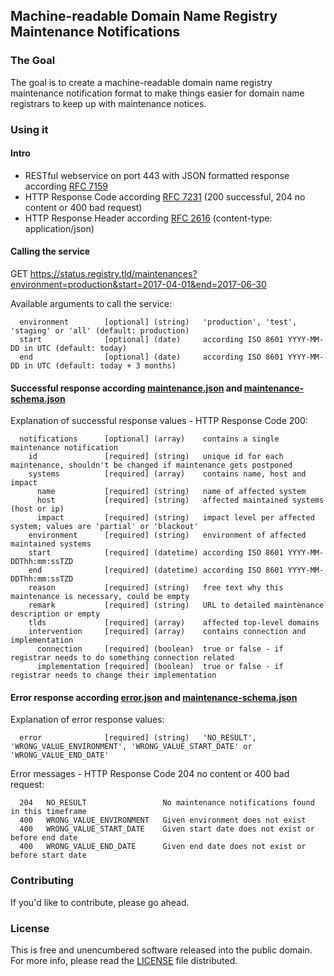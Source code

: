 ## Machine-readable Domain Name Registry Maintenance Notifications

### The Goal
The goal is to create a machine-readable domain name registry maintenance notification format to make things easier for domain name registrars to keep up with maintenance notices.

### Using it

#### Intro
  * RESTful webservice on port 443 with JSON formatted response according [RFC 7159](https://tools.ietf.org/html/rfc7159)
  * HTTP Response Code according [RFC 7231](https://tools.ietf.org/html/rfc7231) (200 successful, 204 no content or 400 bad request)
  * HTTP Response Header according [RFC 2616](https://tools.ietf.org/html/rfc2616#section-14.17) (content-type: application/json)

#### Calling the service
GET https://status.registry.tld/maintenances?environment=production&start=2017-04-01&end=2017-06-30

Available arguments to call the service:
```
  environment        [optional] (string)   'production', 'test', 'staging' or 'all' (default: production)
  start              [optional] (date)     according ISO 8601 YYYY-MM-DD in UTC (default: today)
  end                [optional] (date)     according ISO 8601 YYYY-MM-DD in UTC (default: today + 3 months)
```

#### Successful response according [maintenance.json] and [maintenance-schema.json]

Explanation of successful response values - HTTP Response Code 200:
```
  notifications      [optional] (array)    contains a single maintenance notification
    id               [required] (string)   unique id for each maintenance, shouldn't be changed if maintenance gets postponed
    systems          [required] (array)    contains name, host and impact
      name           [required] (string)   name of affected system
      host           [required] (string)   affected maintained systems (host or ip)
      impact         [required] (string)   impact level per affected system; values are 'partial' or 'blackout'
    environment      [required] (string)   environment of affected maintained systems
    start            [required] (datetime) according ISO 8601 YYYY-MM-DDThh:mm:ssTZD
    end              [required] (datetime) according ISO 8601 YYYY-MM-DDThh:mm:ssTZD
    reason           [required] (string)   free text why this maintenance is necessary, could be empty
    remark           [required] (string)   URL to detailed maintenance description or empty
    tlds             [required] (array)    affected top-level domains
    intervention     [required] (array)    contains connection and implementation
      connection     [required] (boolean)  true or false - if registrar needs to do something connection related
      implementation [required] (boolean)  true or false - if registrar needs to change their implementation
```

#### Error response according [error.json] and [maintenance-schema.json]

Explanation of error response values:
```
  error              [required] (string)   'NO_RESULT', 'WRONG_VALUE_ENVIRONMENT', 'WRONG_VALUE_START_DATE' or 'WRONG_VALUE_END_DATE'
```

Error messages - HTTP Response Code 204 no content or 400 bad request:
```
  204   NO_RESULT                 No maintenance notifications found in this timeframe
  400   WRONG_VALUE_ENVIRONMENT   Given environment does not exist
  400   WRONG_VALUE_START_DATE    Given start date does not exist or before end date
  400   WRONG_VALUE_END_DATE      Given end date does not exist or before start date
```
### Contributing
If you'd like to contribute, please go ahead.

### License
This is free and unencumbered software released into the public domain. For more info, please read the [LICENSE] file distributed.

[license]: /LICENSE
[maintenance.json]: /maintenance.json
[maintenance-schema.json]: /maintenance-schema.json
[error.json]: /error.json
